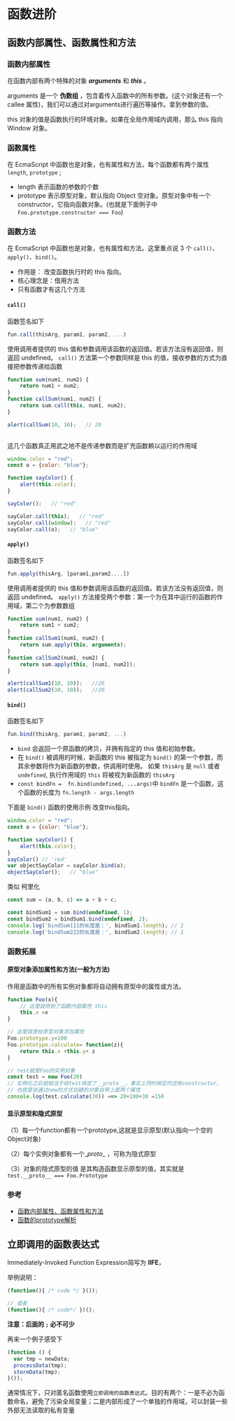 # 函数进阶

## 函数内部属性、函数属性和方法

### 函数内部属性
在函数内部有两个特殊的对象 ***arguments*** 和 ***this*** 。

arguments 是一个 **伪数组** ，包含着传入函数中的所有参数。(这个对象还有一个 callee 属性)，我们可以通过对arguments进行遍历等操作。拿到参数的值。

this 对象的值是函数执行的环境对象。如果在全局作用域内调用，那么 this 指向 Window 对象。



### 函数属性
在 EcmaScript 中函数也是对象，也有属性和方法，每个函数都有两个属性 `length`, `prototype` ;

* length 表示函数的参数的个数
* prototype 表示原型对象，默认指向 Object 空对象。原型对象中有一个 constructor，它指向函数对象。(也就是下面例子中 `Foo.prototype.constructor === Foo`)



### 函数方法

在 EcmaScript 中函数也是对象，也有属性和方法。这里重点说 3 个 `call()`、`apply()`、`bind()`。

* 作用是： 改变函数执行时的 this 指向。
* 核心理念是：借用方法
* 只有函数才有这几个方法




#### `call()`

函数签名如下
```javascript
fun.call(thisArg, param1, param2, ...)
```
使用调用者提供的 this 值和参数调用该函数的返回值。若该方法没有返回值，则返回 undefined。
`call()` 方法第一个参数同样是 this 的值，接收参数的方式为直接把参数传递给函数

```javascript
function sum(num1, num2) {
    return num1 + num2;
}
function callSum(num1, num2) {
    return sum.call(this, num1, num2);
}

alert(callSum(10, 10);   // 20
      
```

这几个函数真正用武之地不是传递参数而是扩充函数赖以运行的作用域

```javascript
window.color = "red";
const o = {color: "blue"};

function sayColor() {
    alert(this.color);
}

sayColor();   // "red"

sayColor.call(this);   // "red"
sayColor.call(window);   // "red"
sayColor.call(o);   // "blue"
```



#### `apply()` 

函数签名如下
```javascript
fun.apply(thisArg, [param1,param2,...])
```
使用调用者提供的 this 值和参数调用该函数的返回值。若该方法没有返回值，则返回 undefined。
`apply()` 方法接受两个参数：第一个为在其中运行的函数的作用域，第二个为参数数组

```javascript
function sum(num1, num2) {
    return sum1 + sum2;
}
function callSum1(num1, num2) {
    return sum.apply(this, arguments);
}
function callSum2(num1, num2) {
    return sum.apply(this, [num1, num2]);
}

alert(callSum1(10, 10));   //20
alert(callSum2(10, 10));   //20

```



#### `bind()`

函数签名如下
```javascript
fun.bind(thisArg, param1, param2, ...)
```

* `bind` 会返回一个原函数的拷贝，并拥有指定的 this 值和初始参数。
* 在 `bind()` 被调用的时候，新函数的 this 被指定为 `bind()` 的第一个参数，而其余参数将作为新函数的参数，供调用时使用。
如果 `thisArg` 是 `null` 或者 `undefined`, 执行作用域的 `this` 将被视为新函数的 `thisArg` 
* `const bindFn =  fn.bind(undefined, ...args)`中 `bindFn` 是一个函数，这个函数的长度为 `fn.length - args.length`


下面是 `bind()` 函数的使用示例
改变this指向。
```javascript
window.color = "red";
const o = {color: "blue"};

function sayColor() {
    alert(this.color);
}
sayColor() // 'red'
var objectSayColor = sayColor.bind(o);
objectSayColor();   // "blue"

```

类似 柯里化 
```javascript
const sum = (a, b, c) => a + b + c;

const bindSum1 = sum.bind(undefined, 1);
const bindSum2 = bindSum1.bind(undefined, 2);
console.log('bindSum111的长度是：', bindSum1.length); // 2
console.log('bindSum222的长度是：', bindSum2.length); // 1
```



### 函数拓展

#### 原型对象添加属性和方法(一般为方法)

作用是函数中的所有实例对象都将自动拥有原型中的属性或方法。

```javascript
function Foo(x){
    // 这里就用到了函数内部属性 this
    this.x =x
}

// 这里就是给原型对象添加属性
Foo.prototype.y=100
Foo.prototype.calculate= function(z){
    return this.x +this.y+ z
}

// test就是Foo的实例对象
const test = new Foo(20)
// 实例化之后就相当于给test绑定了__proto__，事实上同时绑定的还有constructor。
// 也就是说通过new的方式创建的对象自带上面两个属性
console.log(test.calculate(30)) ==> 20+100+30 =150

```



####  显示原型和隐式原型

（1）每一个function都有一个prototype,这就是显示原型(默认指向一个空的Object对象)

（2）每个实例对象都有一个\__proto__ ，可称为隐式原型

（3）对象的隐式原型的值 是其构造函数显示原型的值，其实就是`test.__proto__ === Foo.Prototype`



### 参考

* [函数内部属性、函数属性和方法](https://blog.csdn.net/m0_37581397/article/details/81982670)
* [函数的prototype解析](https://blog.csdn.net/qq_16858683/article/details/79337329)



## 立即调用的函数表达式

Immediately-Invoked Function Expression简写为 **IIFE**，

举例说明：

```javascript
(function(){ /* code */ }());

// 或者
(function(){ /* code*/ })();
```

**注意：后面的 `;` 必不可少**

再来一个例子感受下

```javascript
(function () {
  var tmp = newData;
  processData(tmp);
  storeData(tmp);
}());
```

通常情况下，只对匿名函数使用`立即调用的函数表达式`。目的有两个：一是不必为函数命名，避免了污染全局变量；二是内部形成了一个单独的作用域，可以封装一些外部无法读取的私有变量